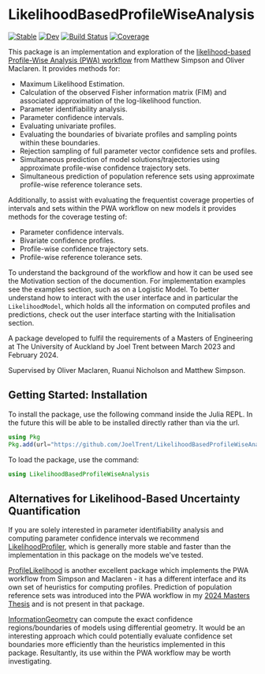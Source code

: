 # LikelihoodBasedProfileWiseAnalysis

[![Stable](https://img.shields.io/badge/docs-stable-blue.svg)](https://JoelTrent.github.io/LikelihoodBasedProfileWiseAnalysis.jl/stable/)
[![Dev](https://img.shields.io/badge/docs-dev-blue.svg)](https://JoelTrent.github.io/LikelihoodBasedProfileWiseAnalysis.jl/dev/)
[![Build Status](https://github.com/JoelTrent/LikelihoodBasedProfileWiseAnalysis.jl/actions/workflows/CI.yml/badge.svg?branch=main)](https://github.com/JoelTrent/LikelihoodBasedProfileWiseAnalysis.jl/actions/workflows/CI.yml?query=branch%3Amain)
[![Coverage](https://codecov.io/gh/JoelTrent/LikelihoodBasedProfileWiseAnalysis.jl/branch/main/graph/badge.svg)](https://codecov.io/gh/JoelTrent/LikelihoodBasedProfileWiseAnalysis.jl)

This package is an implementation and exploration of the [likelihood-based Profile-Wise Analysis (PWA) workflow](https://doi.org/10.1371/journal.pcbi.1011515) from Matthew Simpson and Oliver Maclaren. It provides methods for:

- Maximum Likelihood Estimation.
- Calculation of the observed Fisher information matrix (FIM) and associated approximation of the log-likelihood function.
- Parameter identifiability analysis.
- Parameter confidence intervals.
- Evaluating univariate profiles.
- Evaluating the boundaries of bivariate profiles and sampling points within these boundaries.
- Rejection sampling of full parameter vector confidence sets and profiles.
- Simultaneous prediction of model solutions/trajectories using approximate profile-wise confidence trajectory sets.
- Simultaneous prediction of population reference sets using approximate profile-wise reference tolerance sets.

Additionally, to assist with evaluating the frequentist coverage properties of intervals and sets within the PWA workflow on new models it provides methods for the coverage testing of:
- Parameter confidence intervals.
- Bivariate confidence profiles.
- Profile-wise confidence trajectory sets.
- Profile-wise reference tolerance sets.

To understand the background of the workflow and how it can be used see the Motivation section of the documention. For implementation examples see the examples section, such as on a Logistic Model. To better understand how to interact with the user interface and in particular the `LikelihoodModel`, which holds all the information on computed profiles and predictions, check out the user interface starting with the Initialisation section.

A package developed to fulfil the requirements of a Masters of Engineering at The University of Auckland by Joel Trent between March 2023 and February 2024. 

Supervised by Oliver Maclaren, Ruanui Nicholson and Matthew Simpson.

## Getting Started: Installation

To install the package, use the following command inside the Julia REPL. In the future this will be able to be installed directly rather than via the url.

```julia
using Pkg
Pkg.add(url="https://github.com/JoelTrent/LikelihoodBasedProfileWiseAnalysis.jl")
```

To load the package, use the command:

```julia
using LikelihoodBasedProfileWiseAnalysis
```

## Alternatives for Likelihood-Based Uncertainty Quantification

If you are solely interested in parameter identifiability analysis and computing parameter confidence intervals we recommend [LikelihoodProfiler](https://insysbio.github.io/LikelihoodProfiler.jl/stable/), which is generally more stable and faster than the implementation in this package on the models we've tested.

[ProfileLikelihood](https://danielvandh.github.io/ProfileLikelihood.jl/stable/) is another excellent package which implements the PWA workflow from Simpson and Maclaren - it has a different interface and its own set of heuristics for computing profiles. Prediction of population reference sets was introduced into the PWA workflow in my [2024 Masters Thesis](https://researchspace.auckland.ac.nz/handle/2292/70080) and is not present in that package.

[InformationGeometry](https://rafaelarutjunjan.github.io/InformationGeometry.jl/stable/) can compute the exact confidence regions/boundaries of models using differential geometry. It would be an interesting approach which could potentially evaluate confidence set boundaries more efficiently than the heuristics implemented in this package. Resultantly, its use within the PWA workflow may be worth investigating.
